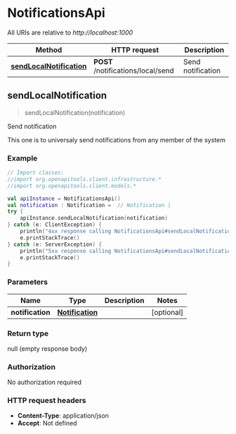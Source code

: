# NotificationsApi

All URIs are relative to *http://localhost:1000*

Method | HTTP request | Description
------------- | ------------- | -------------
[**sendLocalNotification**](NotificationsApi#sendLocalNotification) | **POST** /notifications/local/send | Send notification


<a id="sendLocalNotification"></a>
## **sendLocalNotification**
> sendLocalNotification(notification)

Send notification

This one is to universaly send notifications from any member of the system

### Example
```kotlin
// Import classes:
//import org.openapitools.client.infrastructure.*
//import org.openapitools.client.models.*

val apiInstance = NotificationsApi()
val notification : Notification =  // Notification | 
try {
    apiInstance.sendLocalNotification(notification)
} catch (e: ClientException) {
    println("4xx response calling NotificationsApi#sendLocalNotification")
    e.printStackTrace()
} catch (e: ServerException) {
    println("5xx response calling NotificationsApi#sendLocalNotification")
    e.printStackTrace()
}
```

### Parameters

Name | Type | Description  | Notes
------------- | ------------- | ------------- | -------------
 **notification** | [**Notification**](Notification)|  | [optional]

### Return type

null (empty response body)

### Authorization

No authorization required

### HTTP request headers

 - **Content-Type**: application/json
 - **Accept**: Not defined

